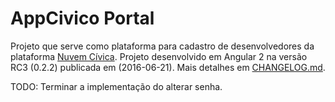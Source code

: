 # AppCivico Portal

Projeto que serve como plataforma para cadastro de desenvolvedores da plataforma [Nuvem Cívica](https://github.com/AppCivicoPlataforma/AppCivico).
Projeto desenvolvido em Angular 2 na versão RC3 (0.2.2) publicada em (2016-06-21).
Mais detalhes em [CHANGELOG.md](#CHANGELOG.md).

TODO: Terminar a implementação do alterar senha.


